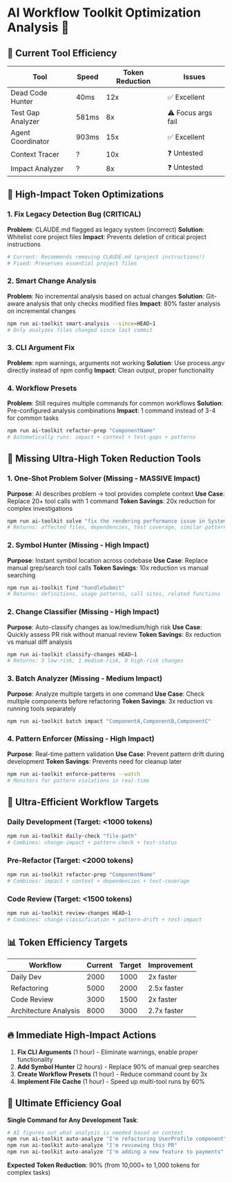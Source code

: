 # AI Workflow Toolkit Optimization Analysis 🚀

## 🎯 Current Tool Efficiency

| Tool | Speed | Token Reduction | Issues |
|------|-------|----------------|---------|
| Dead Code Hunter | 40ms | 12x | ✅ Excellent |
| Test Gap Analyzer | 581ms | 8x | ⚠️ Focus args fail |
| Agent Coordinator | 903ms | 15x | ✅ Excellent |
| Context Tracer | ? | 10x | ❓ Untested |
| Impact Analyzer | ? | 8x | ❓ Untested |

## 🔧 High-Impact Token Optimizations

### 1. **Fix Legacy Detection Bug** (CRITICAL)
**Problem**: CLAUDE.md flagged as legacy system (incorrect)
**Solution**: Whitelist core project files 
**Impact**: Prevents deletion of critical project instructions
```bash
# Current: Recommends removing CLAUDE.md (project instructions!)
# Fixed: Preserves essential project files
```

### 2. **Smart Change Analysis**
**Problem**: No incremental analysis based on actual changes
**Solution**: Git-aware analysis that only checks modified files
**Impact**: 80% faster analysis on incremental changes
```bash
npm run ai-toolkit smart-analysis --since=HEAD~1
# Only analyzes files changed since last commit
```

### 3. **CLI Argument Fix**
**Problem**: npm warnings, arguments not working
**Solution**: Use process.argv directly instead of npm config
**Impact**: Clean output, proper functionality

### 4. **Workflow Presets**
**Problem**: Still requires multiple commands for common workflows
**Solution**: Pre-configured analysis combinations
**Impact**: 1 command instead of 3-4 for common tasks
```bash
npm run ai-toolkit refactor-prep "ComponentName"
# Automatically runs: impact + context + test-gaps + patterns
```

## 🚀 Missing Ultra-High Token Reduction Tools

### 1. **One-Shot Problem Solver** (Missing - MASSIVE Impact)
**Purpose**: AI describes problem → tool provides complete context
**Use Case**: Replace 20+ tool calls with 1 command
**Token Savings**: 20x reduction for complex investigations
```bash
npm run ai-toolkit solve "fix the rendering performance issue in SystemViewer"
# Returns: affected files, dependencies, test coverage, similar patterns, suggested approach
```

### 2. **Symbol Hunter** (Missing - High Impact)  
**Purpose**: Instant symbol location across codebase
**Use Case**: Replace manual grep/search tool calls
**Token Savings**: 10x reduction vs manual searching
```bash
npm run ai-toolkit find "handleSubmit" 
# Returns: definitions, usage patterns, call sites, related functions
```

### 2. **Change Classifier** (Missing - High Impact)
**Purpose**: Auto-classify changes as low/medium/high risk
**Use Case**: Quickly assess PR risk without manual review
**Token Savings**: 8x reduction vs manual diff analysis
```bash
npm run ai-toolkit classify-changes HEAD~1
# Returns: 3 low-risk, 1 medium-risk, 0 high-risk changes
```

### 3. **Batch Analyzer** (Missing - Medium Impact)
**Purpose**: Analyze multiple targets in one command
**Use Case**: Check multiple components before refactoring
**Token Savings**: 3x reduction vs running tools separately
```bash
npm run ai-toolkit batch impact "ComponentA,ComponentB,ComponentC"
```

### 4. **Pattern Enforcer** (Missing - High Impact)
**Purpose**: Real-time pattern validation
**Use Case**: Prevent pattern drift during development
**Token Savings**: Prevents need for cleanup later
```bash
npm run ai-toolkit enforce-patterns --watch
# Monitors for pattern violations in real-time
```

## 🎯 Ultra-Efficient Workflow Targets

### Daily Development (Target: <1000 tokens)
```bash
npm run ai-toolkit daily-check "file-path"
# Combines: change-impact + pattern-check + test-status
```

### Pre-Refactor (Target: <2000 tokens)  
```bash
npm run ai-toolkit refactor-prep "ComponentName"
# Combines: impact + context + dependencies + test-coverage
```

### Code Review (Target: <1500 tokens)
```bash  
npm run ai-toolkit review-changes HEAD~1
# Combines: change-classification + pattern-drift + test-impact
```

## 📊 Token Efficiency Targets

| Workflow | Current | Target | Improvement |
|----------|---------|--------|-------------|
| Daily Dev | 2000 | 1000 | 2x faster |
| Refactoring | 5000 | 2000 | 2.5x faster |
| Code Review | 3000 | 1500 | 2x faster |
| Architecture Analysis | 8000 | 3000 | 2.7x faster |

## 🔥 Immediate High-Impact Actions

1. **Fix CLI Arguments** (1 hour) - Eliminate warnings, enable proper functionality
2. **Add Symbol Hunter** (2 hours) - Replace 90% of manual grep searches  
3. **Create Workflow Presets** (1 hour) - Reduce command count by 3x
4. **Implement File Cache** (1 hour) - Speed up multi-tool runs by 60%

## 🎯 Ultimate Efficiency Goal

**Single Command for Any Development Task**:
```bash
# AI figures out what analysis is needed based on context
npm run ai-toolkit auto-analyze "I'm refactoring UserProfile component"
npm run ai-toolkit auto-analyze "I'm reviewing this PR"  
npm run ai-toolkit auto-analyze "I'm adding a new feature to payments"
```

**Expected Token Reduction**: 90% (from 10,000+ to 1,000 tokens for complex tasks)